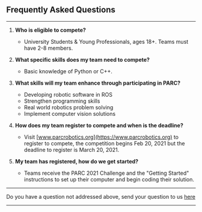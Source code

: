 ## Frequently Asked Questions

***

1. **Who is eligible to compete?**
    - University Students & Young Professionals, ages 18+. Teams must have 2-8 members.

2. **What specific skills does my team need to compete?**
    - Basic knowledge of Python or C++.

3. **What skills will my team enhance through participating in PARC?**
    - Developing robotic software in ROS 
    - Strengthen programming skills
    - Real world robotics problem solving
    - Implement computer vision solutions

4. **How does my team register to compete and when is the deadline?**
    - Visit [www.parcrobotics.org](https://www.parcrobotics.org) to register to compete, the competition begins Feb 20, 2021 but the deadline to register is March 20, 2021.

5. **My team has registered, how do we get started?**
    - Teams receive the PARC 2021 Challenge and the "Getting Started" instructions to set up their computer and begin coding their solution.


***

Do you have a question not addressed above, send your question to us [here](https://creatorapp.zohopublic.com/zoho_info23208/parc-teams/form-perma/ENGINEERS_League_Inquiries/etQjhXK0DetQfWjFt9SE06SjZnr6DuKJA1TNFxuM96vh0Z6CgyYYt7h1VmJyxGQQSxXHS8Q8f6rBwZgdPsw3U7vuUxekTA6kkYV0)

***
